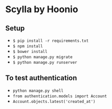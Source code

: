 # Scylla by Hoonio

## Setup

* `$ pip install -r requirements.txt`
* `$ npm install`
* `$ bower install`
* `$ python manage.py migrate`
* `$ python manage.py runserver`

## To test authentication
* `python manage.py shell`
* `from authentication.models import Account`
* `Account.objects.latest('created_at')`
